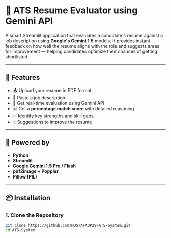 # 📄 ATS Resume Evaluator using Gemini API

A smart Streamlit application that evaluates a candidate's resume against a job description using **Google's Gemini 1.5** models. It provides instant feedback on how well the resume aligns with the role and suggests areas for improvement — helping candidates optimize their chances of getting shortlisted.

---

## 🚀 Features

- 📤 Upload your resume in PDF format
- 📝 Paste a job description
- 🧠 Get real-time evaluation using Gemini API
- 📊 Get a **percentage match score** with detailed reasoning
- ✅ Identify key strengths and skill gaps
- 💡 Suggestions to improve the resume

---

## 🧠 Powered by

- **Python**
- **Streamlit**
- **Google Gemini 1.5 Pro / Flash**
- **pdf2image + Poppler**
- **Pillow (PIL)**

---

## 📦 Installation

### 1. Clone the Repository

```bash
git clone https://github.com/MUSTAFAOP29/ATS-System.git
cd ATS-System

